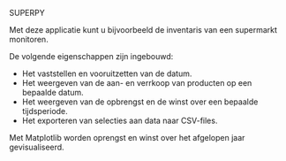 SUPERPY

Met deze applicatie kunt u bijvoorbeeld de inventaris van een supermarkt monitoren.

De volgende eigenschappen zijn ingebouwd:

* Het vaststellen en vooruitzetten van de datum.
* Het weergeven van de aan- en verrkoop van producten op een bepaalde datum.
* Het weergeven van de opbrengst en de winst over een bepaalde tijdsperiode.
* Het exporteren van selecties aan data naar CSV-files.

Met Matplotlib worden oprengst en winst over het afgelopen jaar gevisualiseerd.  
